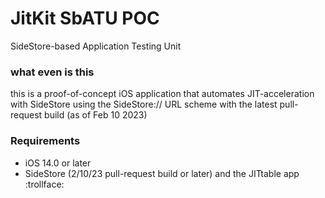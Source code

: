 # JitKit SbATU POC
SideStore-based Application Testing Unit

### what even is this
this is a proof-of-concept iOS application that automates JIT-acceleration with SideStore using the SideStore:// URL scheme with the latest pull-request build (as of Feb 10 2023)

### Requirements

- iOS 14.0 or later
- SideStore (2/10/23 pull-request build or later) and the JITtable app :trollface:
